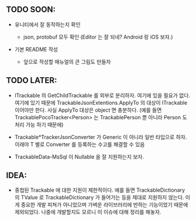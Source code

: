 ﻿## TODO SOON:

 - 유니티에서 잘 동작하는지 확인
   - json, protobuf 모두 확인 (Editor 는 잘 되네? Android 랑 iOS 보자.)

 - 기본 README 작성
   - 앞으로 작성할 매뉴얼의 큰 그림도 만들자

## TODO LATER:

 - ITrackable 의 GetChildTrackable 를 외부로 분리하자. 여기에 있을 필요가 없다.
   여기에 있기 때문에 TrackableJsonExtentions.ApplyTo 의 대상이 ITrackable 이어야만 한다.
   사실 ApplyTo 대상은 object 면 충분하다.
   (예를 들면 TrackablePocoTracker\<Person\>
    는 TrackablePerson 뿐 아니라 Person 도 처리 가능 하기 때문에)

 - Trackable*TrackerJsonConverter 가 Generic 이 아니라 일반 타입으로 하자.
   이래야 T 별로 Converter 를 등록하는 수고를 해결할 수 있음

 - TrackableData-MsSql 이 Nullable 을 잘 지원하는지 보자.

## IDEA:

 - 중첩된 Trackable 에 대한 지원이 제한적이다.
   예를 들면 TrackableDictionary 의 TValue 로 TrackableDictionary 가 들어가는 등을 제대로 지원하지 않는다.
   이게 중요한 개발 피쳐가 아니었으며 가벼운 라이브러리에 반하는 기능이었기 때문에 제외되었다.
   나중에 개발할지도 모르니 이 이슈에 대해 정리를 해놓자.
